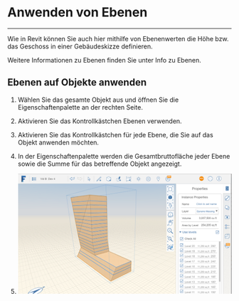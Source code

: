 

# Anwenden von Ebenen

---

Wie in Revit können Sie auch hier mithilfe von Ebenenwerten die Höhe bzw. das Geschoss in einer Gebäudeskizze definieren.

Weitere Informationen zu Ebenen finden Sie unter Info zu Ebenen.

## Ebenen auf Objekte anwenden

1. Wählen Sie das gesamte Objekt aus und öffnen Sie die Eigenschaftenpalette an der rechten Seite.
2. Aktivieren Sie das Kontrollkästchen Ebenen verwenden.
3. Aktivieren Sie das Kontrollkästchen für jede Ebene, die Sie auf das Objekt anwenden möchten.
4. In der Eigenschaftenpalette werden die Gesamtbruttofläche jeder Ebene sowie die Summe für das betreffende Objekt angezeigt.

5. ![](Images/GUID-EFE18738-2249-4331-B1C4-693F403127E0-low.png)

